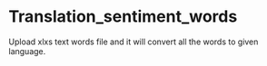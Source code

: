 # Translation_sentiment_words

Upload xlxs text words file and it will convert all the words to given language.
